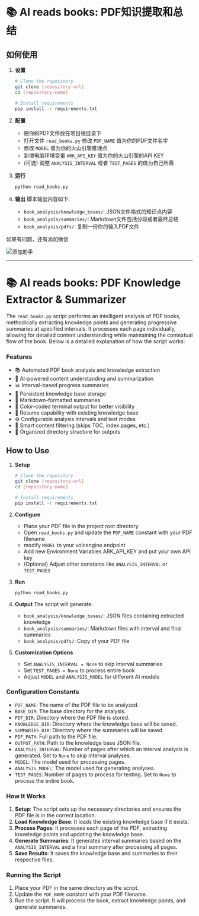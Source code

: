 # 📚 AI reads books: PDF知识提取和总结

## 如何使用

1. **设置**
   ```bash
   # Clone the repository
   git clone [repository-url]
   cd [repository-name]

   # Install requirements
   pip install -r requirements.txt
   ```

2. **配置**
   - 把你的PDF文件放在项目根目录下
   - 打开文件 `read_books.py` 修改 `PDF_NAME` 值为你的PDF文件名字
   - 修改 `MODEL` 值为你的火山引擎推理点
   - 新增电脑环境变量 `ARK_API_KEY` 值为你的火山引擎的API KEY   
   - (可选) 调整 `ANALYSIS_INTERVAL` 或者 `TEST_PAGES` 的值为自己所需

3. **运行**
   ```bash
   python read_books.py
   ```

4. **输出**
   脚本输出内容如下:
   - `book_analysis/knowledge_bases/`: JSON文件格式的知识点内容
   - `book_analysis/summaries/`: Markdown文件包括分段或者最终总结
   - `book_analysis/pdfs/`: 复制一份你的输入PDF文件 

如果有问题，还有添加微信

![添加助手](https://raw.githubusercontent.com/Macking/AI-reads-books/blob/master/asset/640.png)
____________


# 📚 AI reads books: PDF Knowledge Extractor & Summarizer

The `read_books.py` script performs an intelligent analysis of PDF books, methodically extracting knowledge points and generating progressive summaries at specified intervals. It processes each page individually, allowing for detailed content understanding while maintaining the contextual flow of the book. Below is a detailed explanation of how the script works:

### Features

- 📚 Automated PDF book analysis and knowledge extraction
- 🤖 AI-powered content understanding and summarization
- 📊 Interval-based progress summaries
- 💾 Persistent knowledge base storage
- 📝 Markdown-formatted summaries
- 🎨 Color-coded terminal output for better visibility
- 🔄 Resume capability with existing knowledge base
- ⚙️ Configurable analysis intervals and test modes
- 🚫 Smart content filtering (skips TOC, index pages, etc.)
- 📂 Organized directory structure for outputs

## How to Use

1. **Setup**
   ```bash
   # Clone the repository
   git clone [repository-url]
   cd [repository-name]

   # Install requirements
   pip install -r requirements.txt
   ```

2. **Configure**
   - Place your PDF file in the project root directory
   - Open `read_books.py` and update the `PDF_NAME` constant with your PDF filename
   - modify `MODEL` to your volcengine endpoint
   - Add new Environment Variables ARK_API_KEY and put your own API key
   - (Optional) Adjust other constants like `ANALYSIS_INTERVAL` or `TEST_PAGES`

3. **Run**
   ```bash
   python read_books.py
   ```

4. **Output**
   The script will generate:
   - `book_analysis/knowledge_bases/`: JSON files containing extracted knowledge
   - `book_analysis/summaries/`: Markdown files with interval and final summaries
   - `book_analysis/pdfs/`: Copy of your PDF file

5. **Customization Options**
   - Set `ANALYSIS_INTERVAL = None` to skip interval summaries
   - Set `TEST_PAGES = None` to process entire book
   - Adjust `MODEL` and `ANALYSIS_MODEL` for different AI models

### Configuration Constants

- `PDF_NAME`: The name of the PDF file to be analyzed.
- `BASE_DIR`: The base directory for the analysis.
- `PDF_DIR`: Directory where the PDF file is stored.
- `KNOWLEDGE_DIR`: Directory where the knowledge base will be saved.
- `SUMMARIES_DIR`: Directory where the summaries will be saved.
- `PDF_PATH`: Full path to the PDF file.
- `OUTPUT_PATH`: Path to the knowledge base JSON file.
- `ANALYSIS_INTERVAL`: Number of pages after which an interval analysis is generated. Set to `None` to skip interval analyses.
- `MODEL`: The model used for processing pages.
- `ANALYSIS_MODEL`: The model used for generating analyses.
- `TEST_PAGES`: Number of pages to process for testing. Set to `None` to process the entire book.


### How It Works

1. **Setup**: The script sets up the necessary directories and ensures the PDF file is in the correct location.
2. **Load Knowledge Base**: It loads the existing knowledge base if it exists.
3. **Process Pages**: It processes each page of the PDF, extracting knowledge points and updating the knowledge base.
4. **Generate Summaries**: It generates interval summaries based on the `ANALYSIS_INTERVAL` and a final summary after processing all pages.
5. **Save Results**: It saves the knowledge base and summaries to their respective files.

### Running the Script

1. Place your PDF in the same directory as the script.
2. Update the `PDF_NAME` constant with your PDF filename.
3. Run the script. It will process the book, extract knowledge points, and generate summaries.
